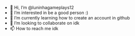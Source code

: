 - 👋 Hi, I’m @luninhagameplays12
- 👀 I’m interested in be a good person :)
- 🌱 I’m currently learning how to create an account in github
- 💞️ I’m looking to collaborate on idk
- 📫 How to reach me idk

<!---
luninhagameplays12/luninhagameplays12 is a ✨ special ✨ repository because its `README.md` (this file) appears on your GitHub profile.
You can click the Preview link to take a look at your changes.
--->
